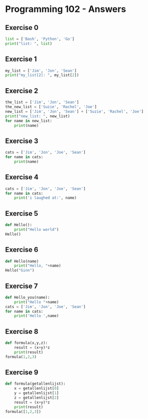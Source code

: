 # Programming 102 - Answers

## Exercise 0

```python
list = ['Bash', 'Python', 'Go']
print("list: ", list)
```

## Exercise 1

```python
my_list = ['Jim', 'Jon', 'Sean']
print("my_list[2]: ", my_list[2])
```

## Exercise 2

```python
the_list = ['Jim', 'Jon', 'Sean']
the_new_list = ['Suzie', 'Rachel', 'Joe']
new_list = ['Jim', 'Jon', 'Sean'] + ['Suzie', 'Rachel', 'Joe']
print("new_list: ", new_list)
for name in new_list:
    print(name)
```

## Exercise 3

```python
cats = ['Jim', 'Jon', 'Joe', 'Sean']
for name in cats:
    print(name)
```

## Exercise 4

```python
cats = ['Jim', 'Jon', 'Joe', 'Sean']
for name in cats:
    print('i laughed at:', name)
```

## Exercise 5

```python
def Hello():
    print("Hello world")
Hello()
```

## Exercise 6

```python
def Hello(name)
    print("Hello, "+name)
Hello("Ginn")
```

## Exercise 7

```python
def Hello_you(name):
    print("Hello "+name)
cats = ['Jim', 'Jon', 'Joe', 'Sean']
for name in cats:
    print('Hello ',name)
```

## Exercise 8

```python
def formula(x,y,z):
    result = (x+y)*z
    print(result)
formula(1,2,3)
```

## Exercise 9

```python
def formula(getallenlijst):
    x = getallenlijst[0]
    y = getallenlijst[1]
    z = getallenlijst[2]
    result = (x+y)*z
    print(result)
formula([1,2,3])
```
